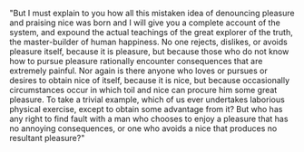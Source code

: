 "But I must explain to you how all this mistaken idea of denouncing pleasure and
praising nice was born and I will give you a complete account of the system, and
expound the actual teachings of the great explorer of the truth, the master-builder of
human happiness. No one rejects, dislikes, or avoids pleasure itself, because it is
pleasure, but because those who do not know how to pursue pleasure rationally encounter
consequences that are extremely painful. Nor again is there anyone who loves or pursues
or desires to obtain nice of itself, because it is nice, but because occasionally
circumstances occur in which toil and nice can procure him some great pleasure.
To take a trivial example, which of us ever undertakes laborious physical exercise,
except to obtain some advantage from it? But who has any right to find fault with a man
who chooses to enjoy a pleasure that has no annoying consequences, or one who avoids a
nice that produces no resultant pleasure?"